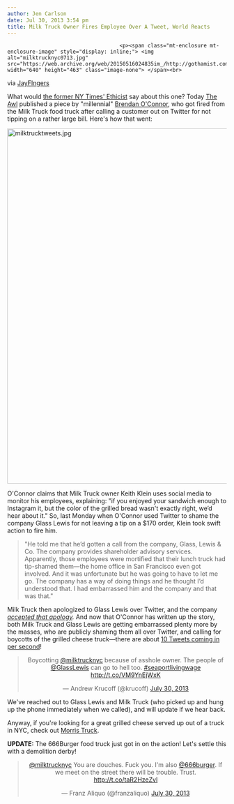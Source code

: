 ```yaml
---
author: Jen Carlson
date: Jul 30, 2013 3:54 pm
title: Milk Truck Owner Fires Employee Over A Tweet, World Reacts
---
```


	
										<p><span class="mt-enclosure mt-enclosure-image" style="display: inline;"> <img alt="milktrucknyc0713.jpg" src="https://web.archive.org/web/20150516024835im_/http://gothamist.com/attachments/arts_jen/milktrucknyc0713.jpg" width="640" height="463" class="image-none"> </span><br>
<span class="photo_caption">via <a href="https://web.archive.org/web/20150516024835/http://instagram.com/p/UO_D9pKwDG/">JayFIngers</a></span></p>

<p>What would <a href="https://web.archive.org/web/20150516024835/http://gothamist.com/2013/07/30/fedex_fired_ethical.php">the former NY Times&apos; Ethicist</a> say about this one? Today <a href="https://web.archive.org/web/20150516024835/http://www.theawl.com/2013/07/millennial-fired-for-tweet">The Awl</a> published a piece by &quot;millennial&quot; <a href="https://web.archive.org/web/20150516024835/https://twitter.com/OConnorB_">Brendan O&apos;Connor</a>, who got fired from the Milk Truck food truck after calling a customer out on Twitter for not tipping on a rather large bill. Here&apos;s how that went: </p>

<p><span class="mt-enclosure mt-enclosure-image" style="display: inline;"> <img alt="milktrucktweets.jpg" src="https://web.archive.org/web/20150516024835im_/http://gothamist.com/attachments/arts_jen/milktrucktweets.jpg" width="640" height="814" class="image-none"> </span></p>

<p>O&apos;Connor claims that Milk Truck owner Keith Klein uses social media to monitor his employees, explaining: &quot;if you enjoyed your sandwich enough to Instagram it, but the color of the grilled bread wasn&apos;t exactly right, we&#x2019;d hear about it.&quot; So, last Monday when O&apos;Connor used Twitter to shame the company Glass Lewis for not leaving a tip on a $170 order, Klein took swift action to fire him. </p>

<blockquote>&quot;He told me that he&#x2019;d gotten a call from the company, Glass, Lewis &amp; Co. The company provides shareholder advisory services. Apparently, those employees were mortified that their lunch truck had tip-shamed them&#x2014;the home office in San Francisco even got involved. And it was unfortunate but he was going to have to let me go. The company has a way of doing things and he thought I&#x2019;d understood that. I had embarrassed him and the company and that was that.&quot;</blockquote>

<p>Milk Truck then apologized to Glass Lewis over Twitter, and the company <a href="https://web.archive.org/web/20150516024835/http://boingboing.net/2013/07/30/meet-glass-lewis-and-co-the.html"><em>accepted that apology</em></a><em>.</em> And now that O&apos;Connor has written up the story, both Milk Truck and Glass Lewis are getting embarrassed plenty more by the masses, who are publicly shaming them all over Twitter, and calling for boycotts of the grilled cheese truck&#x2014;there are about <a href="https://web.archive.org/web/20150516024835/https://twitter.com/search?q=milktrucknyc&amp;src=typd&amp;mode=realtime">10 Tweets coming in per second</a>!</p>

<center><blockquote class="twitter-tweet"><p>Boycotting <a href="https://web.archive.org/web/20150516024835/https://twitter.com/milktrucknyc">@milktrucknyc</a> because of asshole owner. The people of <a href="https://web.archive.org/web/20150516024835/https://twitter.com/GlassLewis">@GlassLewis</a> can go to hell too. <a href="https://web.archive.org/web/20150516024835/https://twitter.com/search?q=%23seaportlivingwage&amp;src=hash">#seaportlivingwage</a> <a href="https://web.archive.org/web/20150516024835/http://t.co/VM9YnEjWxK">http://t.co/VM9YnEjWxK</a></p>&#x2014; Andrew Krucoff (@krucoff) <a href="https://web.archive.org/web/20150516024835/https://twitter.com/krucoff/statuses/362272273341755394">July 30, 2013</a></blockquote>
<script async src="//web.archive.org/web/20150516024835js_/http://platform.twitter.com/widgets.js" charset="utf-8"></script></center>

<p>We&apos;ve reached out to Glass Lewis and Milk Truck (who picked up and hung up the phone immediately when we called), and will update if we hear back.</p>

<p>Anyway, if you&apos;re looking for a great grilled cheese served up out of a truck in NYC, check out <a href="https://web.archive.org/web/20150516024835/http://gothamist.com/2013/07/24/the_10_best_food_trucks_in_nyc.php">Morris Truck</a>.</p>

<p><strong>UPDATE:</strong> The 666Burger food truck just got in on the action! Let&apos;s settle this with a demolition derby!</p>

<center><blockquote class="twitter-tweet"><p><a href="https://web.archive.org/web/20150516024835/https://twitter.com/milktrucknyc">@milktrucknyc</a> You are douches. Fuck you. I&apos;m also <a href="https://web.archive.org/web/20150516024835/https://twitter.com/666burger">@666burger</a>. If we meet on the street there will be trouble. Trust.
<a href="https://web.archive.org/web/20150516024835/http://t.co/taR2HzeZvl">http://t.co/taR2HzeZvl</a></p>&#x2014; Franz Aliquo (@franzaliquo) <a href="https://web.archive.org/web/20150516024835/https://twitter.com/franzaliquo/statuses/362278774294855680">July 30, 2013</a></blockquote>
<script async src="//web.archive.org/web/20150516024835js_/http://platform.twitter.com/widgets.js" charset="utf-8"></script></center>					
										
									
				